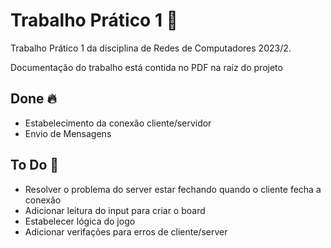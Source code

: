 
  # Trabalho Prático 1 📝  
  Trabalho Prático 1 da disciplina de Redes de Computadores 2023/2. 

  Documentação do trabalho está contida no PDF na raíz do projeto   
  
  ## Done 🔥  
  - Estabelecimento da conexão cliente/servidor
  - Envio de Mensagens

  ## To Do 🚀  
  - Resolver o problema do server estar fechando quando o cliente fecha a conexão
  - Adicionar leitura do input para criar o board
  - Estabelecer lógica do jogo
  - Adicionar verifações para erros de cliente/server
